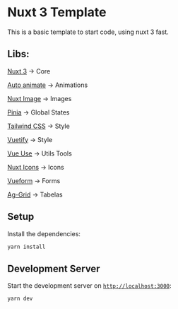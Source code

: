 # Nuxt 3 Template

This is a basic template to start code, using nuxt 3 fast.

## Libs:

[Nuxt 3](https://nuxt.com/docs/getting-started/introduction) -> Core

[Auto animate](https://auto-animate.formkit.com/) -> Animations

[Nuxt Image](https://nuxt.com/modules/image) -> Images

[Pinia](https://pinia.vuejs.org/) -> Global States

[Tailwind CSS](https://color-mode.nuxtjs.org/) -> Style

[Vuetify](https://nuxt.vuetifyjs.com/) -> Style

[Vue Use](https://vueuse.org/) -> Utils Tools

[Nuxt Icons](https://nuxt.com/modules/icon) -> Icons

[Vueform](https://vueform.com/docs/installation) -> Forms

[Ag-Grid](https://www.ag-grid.com/vue-data-grid/getting-started/) -> Tabelas


## Setup

Install the dependencies:

```bash
yarn install
```

## Development Server

Start the development server on [`http://localhost:3000`](http://localhost:3000):

```bash
yarn dev
```
